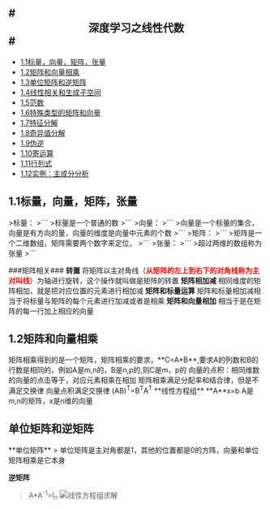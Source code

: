 #<center>深度学习之线性代数</center>#
---
- [1.1标量，向量，矩阵，张量]()
- [1.2矩阵和向量相乘]()
- [1.3单位矩阵和逆矩阵]()
- [1.4线性相关和生成子空间]()
- [1.5范数]()
- [1.6特殊类型的矩阵和向量]()
- [1.7特征分解]()
- [1.8奇异值分解]()
- [1.9伪逆]()
- [1.10寄运算]()
- [1.11行列式]()
- [1.12实例：主成分分析]()
<h2>1.1标量，向量，矩阵，张量</h2>
>标量：
>```
>标量是一个普通的数
>```
>向量：
>```
>向量是一个标量的集合，向量是有方向的量，向量的维度是向量中元素的个数
>```
>矩阵：
>```
>矩阵是一个二维数组，矩阵需要两个数字来定位，
>```
>张量：
>```
>超过两维的数组称为张量
>```

###矩阵相关###
**转置**
将矩阵以主对角线（**<font color=red>从矩阵的左上到右下的对角线称为主对叫线</font>**）为轴进行旋转，这个操作就叫做是矩阵的转置
**矩阵相加减**
相同维度的矩阵相加，就是把对应位置的元素进行相加减
**矩阵和标量运算**
矩阵和标量相加减相当于将标量与矩阵的每个元素进行加减或者是相乘
**矩阵和向量相加**
相当于是在矩阵的每一行加上相应的向量
<h2>1.2矩阵和向量相乘</h2>
矩阵相乘得到的是一个矩阵，矩阵相乘的要求，**C=A*B**,要求A的列数和B的行数是相同的，例如A是m,n的，B是n,p的,则C是m，p的
向量的点积：相同维数的向量的点击等于，对应元素相乘在相加
矩阵相乘满足分配率和结合律，但是不满足交换律
向量点积满足交换律
(AB)<sup>T</sup>=B<sup>T</sup>A<sup>T</sup>
**线性方程组**
**A**x=b
A是m,n的矩阵，x是n维的向量
<h2>单位矩阵和逆矩阵</h2>
**单位矩阵**
> 单位矩阵是主对角都是1，其他的位置都是0的方阵，向量和单位矩阵相乘是它本身

**逆矩阵**
>A*A<sup>-1</sup>=I<sub>n</sub>
![线性方程组求解](http://60.205.205.242/imgs/1.3.png)

